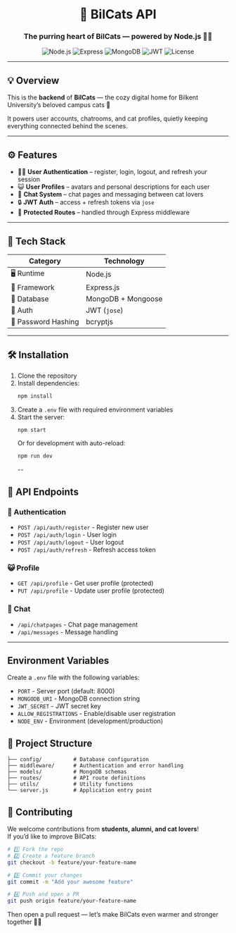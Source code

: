 <div align="center">

# 🧩 **BilCats API**

### The purring heart of BilCats — powered by Node.js 🐱‍💻

![Node.js](https://img.shields.io/badge/Backend-Node.js-green?logo=node.js)
![Express](https://img.shields.io/badge/Framework-Express.js-lightgrey?logo=express)
![MongoDB](https://img.shields.io/badge/Database-MongoDB-success?logo=mongodb)
![JWT](https://img.shields.io/badge/Auth-JWT-blue)
![License](https://img.shields.io/badge/License-MIT-yellow)

</div>

---

## 💡 Overview

This is the **backend** of **BilCats** — the cozy digital home for Bilkent University’s beloved campus cats 🐾

It powers user accounts, chatrooms, and cat profiles, quietly keeping everything connected behind the scenes.

---

## ⚙️ Features

- 🧍‍♀️ **User Authentication** – register, login, logout, and refresh your session
- 😺 **User Profiles** – avatars and personal descriptions for each user
- 💬 **Chat System** – chat pages and messaging between cat lovers
- 🔒 **JWT Auth** – access + refresh tokens via `jose`
- 🧱 **Protected Routes** – handled through Express middleware

---

## 🧰 Tech Stack

| Category            | Technology         |
| ------------------- | ------------------ |
| 🖥️ Runtime          | Node.js            |
| 🚀 Framework        | Express.js         |
| 💾 Database         | MongoDB + Mongoose |
| 🔐 Auth             | JWT (`jose`)       |
| 🧂 Password Hashing | bcryptjs           |

---

## 🛠️ Installation

1. Clone the repository
2. Install dependencies:
   ```bash
   npm install
   ```
3. Create a `.env` file with required environment variables
4. Start the server:
   ```bash
   npm start
   ```
   Or for development with auto-reload:
   ```bash
   npm run dev
   ```
   --

## 🐾 API Endpoints

### 🧍 Authentication

- `POST /api/auth/register` - Register new user
- `POST /api/auth/login` - User login
- `POST /api/auth/logout` - User logout
- `POST /api/auth/refresh` - Refresh access token

### 😺 Profile

- `GET /api/profile` - Get user profile (protected)
- `PUT /api/profile` - Update user profile (protected)

### 💬 Chat

- `/api/chatpages` - Chat page management
- `/api/messages` - Message handling

---

## Environment Variables

Create a `.env` file with the following variables:

- `PORT` - Server port (default: 8000)
- `MONGODB_URI` - MongoDB connection string
- `JWT_SECRET` - JWT secret key
- `ALLOW_REGISTRATIONS` - Enable/disable user registration
- `NODE_ENV` - Environment (development/production)

## 🧩 Project Structure

```
├── config/          # Database configuration
├── middleware/      # Authentication and error handling
├── models/          # MongoDB schemas
├── routes/          # API route definitions
├── utils/           # Utility functions
└── server.js        # Application entry point
```

## 💌 **Contributing**

We welcome contributions from **students, alumni, and cat lovers**!  
If you’d like to improve BilCats:

```bash
# 1️⃣ Fork the repo
# 2️⃣ Create a feature branch
git checkout -b feature/your-feature-name

# 3️⃣ Commit your changes
git commit -m "Add your awesome feature"

# 4️⃣ Push and open a PR
git push origin feature/your-feature-name
```

Then open a pull request — let’s make BilCats even warmer and stronger together 🐾💖
